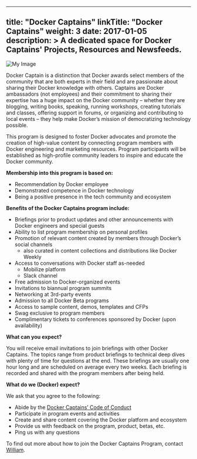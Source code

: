 
---
title: "Docker Captains"
linkTitle: "Docker Captains"
weight: 3
date: 2017-01-05
description: >
 A dedicated space for Docker Captains' Projects, Resources and Newsfeeds.
---

![My Image](../logos/captains_dockercon.png)

Docker Captain is a distinction that Docker awards select members of the community that are both experts in their field and are passionate about sharing their Docker knowledge with others. Captains are Docker ambassadors (not employees) and their commitment to sharing their expertise has a huge impact on the Docker community – whether they are blogging, writing books, speaking, running workshops, creating tutorials and classes, offering support in forums, or organizing and contributing to local events – they help make Docker’s mission of democratizing technology possible.

This program is designed to foster Docker advocates and promote the creation of high-value content by connecting program members with Docker engineering and marketing resources. Program participants will be established as high-profile community leaders to inspire and educate the Docker community.

**Membership into this program is based on:**

* Recommendation by Docker employee
* Demonstrated competence in Docker technology
* Being a positive presence in the tech community and ecosystem

**Benefits of the Docker Captains program include:**

* Briefings prior to product updates and other announcements with Docker engineers and special guests
* Ability to list program membership on personal profiles
* Promotion of relevant content created by members through Docker’s social channels 
  * also curated in content collections and distributions like Docker Weekly
* Access to conversations with Docker staff as-needed
  * Mobilize platform
  * Slack channel
* Free admission to Docker-organized events
* Invitations to biannual program summits
* Networking at 3rd-party events 
* Admission to all Docker Beta programs
* Access to sample content, demos, templates and CFPs
* Swag exclusive to program members
* Complimentary tickets to conferences sponsored by Docker (upon availability)

**What can you expect?**

You will receive email invitations to join briefings with other Docker Captains. The topics range from product briefings to technical deep dives with plenty of time for questions at the end. These briefings are usually one hour long and are scheduled on average every two weeks. Each briefing is recorded and shared with the program members after being held.

**What do we (Docker) expect?**

We ask that you agree to the following:

* Abide by the [Docker Captains’ Code of Conduct](../blob/master/code-of-conduct.md)
* Participate in program events and activities
* Create and share content covering the Docker platform and ecosystem
* Provide us with feedback on the program, product, betas, etc.
* Ping us with any questions



To find out more about how to join the Docker Captains Program, contact [William](william.quiviger@docker.com).
